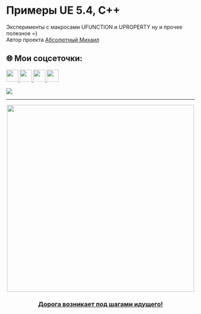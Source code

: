 # Примеры UE 5.4, C++
Эксперименты с макросами UFUNCTION и UPROPERTY ну и прочее полезное =)
<br/>Автор проекта [Абсолютный Михаил](https://mikhaile.itch.io)
## 🌐 Мои соцсеточки:
<p align="left"> 
  <!--
  <a href="https://youtube.com/@www.youtube.com/@AbsoluteMikhail" target="_blank" rel="noreferrer"> 
    <picture> <source media="(prefers-color-scheme: dark)" srcset="https://raw.githubusercontent.com/danielcranney/readme-generator/main/public/icons/socials/youtube-dark.svg" />   
    <source media="(prefers-color-scheme: light)" srcset="https://raw.githubusercontent.com/danielcranney/readme-generator/main/public/icons/socials/youtube.svg" /> 
    <img src="https://raw.githubusercontent.com/danielcranney/readme-generator/main/public/icons/socials/linkedin.svg" width="32" height="32" /> </picture> 
  </a> 
  -->
  <a href="https://www.youtube.com/@AbsoluteMikhail" target="_blank" rel="noreferrer"> 
    <picture> <source media="(prefers-color-scheme: dark)" srcset="https://raw.githubusercontent.com/danielcranney/readme-generator/main/public/icons/socials/youtube.svg" />   
    <source media="(prefers-color-scheme: light)" srcset="https://raw.githubusercontent.com/danielcranney/readme-generator/main/public/icons/socials/youtube.svg" /> 
    <img src="https://raw.githubusercontent.com/danielcranney/readme-generator/main/public/icons/socials/linkedin.svg" width="32" height="32" /> </picture> 
  </a> 
    <a href="https://t.me/AbsoluteUnderground" target="_blank" rel="noreferrer"> 
    <picture> <source media="(prefers-color-scheme: dark)" srcset="https://www.svgrepo.com/show/452115/telegram.svg" />   
    <source media="(prefers-color-scheme: light)" srcset="https://www.svgrepo.com/show/452115/telegram.svg" /> 
    <img src="https://www.svgrepo.com/show/452115/telegram.svg" width="32" height="32" /> </picture> 
  </a> 
  <a href="https://discord.gg/NkwZ8pqyS6" target="_blank" rel="noreferrer"> 
    <picture> <source media="(prefers-color-scheme: dark)" srcset="https://raw.githubusercontent.com/danielcranney/readme-generator/main/public/icons/socials/discord.svg" />   
    <source media="(prefers-color-scheme: light)" srcset="https://raw.githubusercontent.com/danielcranney/readme-generator/main/public/icons/socials/discord.svg" /> 
    <img src="https://raw.githubusercontent.com/danielcranney/readme-generator/main/public/icons/socials/linkedin.svg" width="32" height="32" /> </picture> 
  </a> 
  <a href="https://www.linkedin.com/in/mikhail-e" target="_blank" rel="noreferrer"> 
    <picture> <source media="(prefers-color-scheme: dark)" srcset="https://raw.githubusercontent.com/danielcranney/readme-generator/main/public/icons/socials/linkedin.svg" />   
    <source media="(prefers-color-scheme: light)" srcset="https://raw.githubusercontent.com/danielcranney/readme-generator/main/public/icons/socials/linkedin.svg" /> 
    <img src="https://raw.githubusercontent.com/danielcranney/readme-generator/main/public/icons/socials/linkedin.svg" width="32" height="32" /> </picture> 
  </a>  
</p>
<a href="https://www.donationalerts.com/r/mikhail_e" target="_blank" rel="noreferrer"> 
  <picture> <source media="(prefers-color-scheme: dark)" srcset="https://img.shields.io/badge/%D0%9F%D0%BE%D0%B4%D0%BA%D0%B8%D0%BD%D1%8C%20%D0%BD%D0%B0%20%D0%BA%D0%BE%D1%84%D0%B5%D1%91%D0%BA-ffdd00?style=for-the-badge&logo=buy-me-a-coffee&logoColor=black" />   
  <source media="(prefers-color-scheme: light)" srcset="https://img.shields.io/badge/%D0%9F%D0%BE%D0%B4%D0%BA%D0%B8%D0%BD%D1%8C%20%D0%BD%D0%B0%20%D0%BA%D0%BE%D1%84%D0%B5%D1%91%D0%BA-ffdd00?style=for-the-badge&logo=buy-me-a-coffee&logoColor=black" /> 
  <img src="https://img.shields.io/badge/%D0%9F%D0%BE%D0%B4%D0%BA%D0%B8%D0%BD%D1%8C%20%D0%BD%D0%B0%20%D0%BA%D0%BE%D1%84%D0%B5%D1%91%D0%BA-ffdd00?style=for-the-badge&logo=buy-me-a-coffee&logoColor=black"/> </picture> 
</a>  

---
<div id="header" align="center">
  <img src="https://cdn.skillbox.pro/landgen/blocks/start-screen/414896/lg/851759b5-3231-433f-bf10-df4d9ab0d5ed.webp" width="500"/>
</div>

<h3 align="center">
  <a href="https://skillbox.ru/media/gamedev/story-mihail-efremov" target="_blank" rel="noreferrer" style="display: block; text-align: center;">
    Дорога возникает под шагами идущего!
  </a>
</h3>
